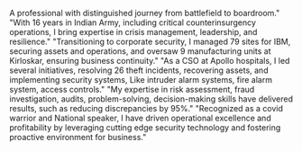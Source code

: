 A professional with distinguished journey from battlefield to boardroom." "With 16 years in Indian Army, including critical counterinsurgency operations, I bring expertise in crisis management, leadership, and resilience."  "Transitioning to corporate security, I managed 79 sites for IBM, securing assets and operations, and oversaw 9 manufacturing units at Kirloskar, ensuring business continuity."  "As a CSO at Apollo hospitals, I led several initiatives, resolving 26 theft incidents, recovering assets, and implementing security systems, Like intruder alarm systems, fire alarm system, access controls."  "My expertise in risk assessment, fraud investigation, audits, problem-solving, decision-making skills have delivered results, such as reducing discrepancies by 95%."  "Recognized as a covid warrior and National speaker, I have driven operational excellence and profitability by leveraging cutting edge security technology and fostering proactive environment for business."
